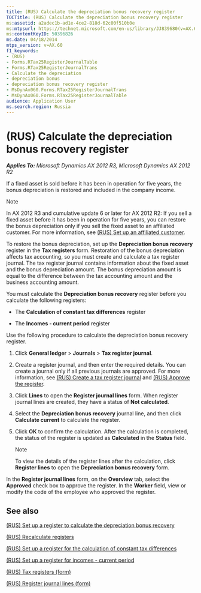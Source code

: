 ```yaml
---
title: (RUS) Calculate the depreciation bonus recovery register
TOCTitle: (RUS) Calculate the depreciation bonus recovery register
ms:assetid: a2adec1b-ad1e-4ce2-818d-62c00f510b0e
ms:mtpsurl: https://technet.microsoft.com/en-us/library/JJ839680(v=AX.60)
ms:contentKeyID: 50396826
ms.date: 04/18/2014
mtps_version: v=AX.60
f1_keywords:
- (RUS)
- Forms.RTax25RegisterJournalTable
- Forms.RTax25RegisterJournalTrans
- Calculate the depreciation
- depreciation bonus
- depreciation bonus recovery register
- MsDynAx060.Forms.RTax25RegisterJournalTrans
- MsDynAx060.Forms.RTax25RegisterJournalTable
audience: Application User
ms.search.region: Russia
---
```


# (RUS) Calculate the depreciation bonus recovery register 


_**Applies To:** Microsoft Dynamics AX 2012 R3, Microsoft Dynamics AX 2012 R2_

If a fixed asset is sold before it has been in operation for five years, the bonus depreciation is restored and included in the company income.


> [!NOTE]
> <P>In AX 2012 R3 and cumulative update 6 or later for AX 2012 R2: If you sell a fixed asset before it has been in operation for five years, you can restore the bonus depreciation only if you sell the fixed asset to an affiliated customer. For more information, see <A href="rus-set-up-an-affiliated-customer.md">(RUS) Set up an affiliated customer</A>.</P>



To restore the bonus depreciation, set up the **Depreciation bonus recovery** register in the **Tax registers** form. Restoration of the bonus depreciation affects tax accounting, so you must create and calculate a tax register journal. The tax register journal contains information about the fixed asset and the bonus depreciation amount. The bonus depreciation amount is equal to the difference between the tax accounting amount and the business accounting amount.

You must calculate the **Depreciation bonus recovery** register before you calculate the following registers:

  - The **Calculation of constant tax differences** register

  - The **Incomes - current period** register

Use the following procedure to calculate the depreciation bonus recovery register.

1.  Click **General ledger** \> **Journals** \> **Tax register journal**.

2.  Create a register journal, and then enter the required details. You can create a journal only if all previous journals are approved. For more information, see [(RUS) Create a tax register journal](rus-create-a-tax-register-journal.md) and [(RUS) Approve the register](rus-approve-the-register.md).

3.  Click **Lines** to open the **Register journal lines** form. When register journal lines are created, they have a status of **Not calculated**.

4.  Select the **Depreciation bonus recovery** journal line, and then click **Calculate current** to calculate the register.

5.  Click **OK** to confirm the calculation. After the calculation is completed, the status of the register is updated as **Calculated** in the **Status** field.
    

    > [!NOTE]
    > <P>To view the details of the register lines after the calculation, click <STRONG>Register lines</STRONG> to open the <STRONG>Depreciation bonus recovery</STRONG> form.</P>



In the **Register journal lines** form, on the **Overview** tab, select the **Approved** check box to approve the register. In the **Worker** field, view or modify the code of the employee who approved the register.

## See also

[(RUS) Set up a register to calculate the depreciation bonus recovery](rus-set-up-a-register-to-calculate-the-depreciation-bonus-recovery.md)

[(RUS) Recalculate registers](rus-recalculate-registers.md)

[(RUS) Set up a register for the calculation of constant tax differences](rus-set-up-a-register-for-the-calculation-of-constant-tax-differences.md)

[(RUS) Set up a register for incomes - current period](rus-set-up-a-register-for-incomes-current-period.md)

[(RUS) Tax registers (form)](https://technet.microsoft.com/en-us/library/jj853195\(v=ax.60\))

[(RUS) Register journal lines (form)](https://technet.microsoft.com/en-us/library/jj839663\(v=ax.60\))

  


